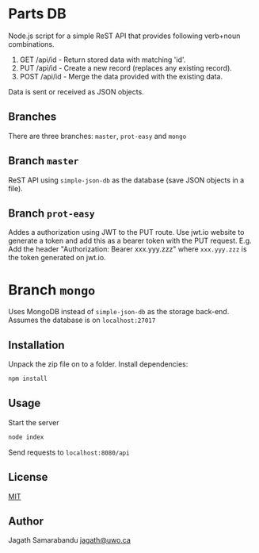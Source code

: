 # Parts DB

Node.js script for a simple ReST API that provides following verb+noun combinations.

1. GET /api/id - Return stored data with matching 'id'.
2. PUT /api/id - Create a new record (replaces any existing record).
3. POST /api/id - Merge the data provided with the existing data.

Data is sent or received as JSON objects.

## Branches

There are three branches: `master`, `prot-easy` and `mongo`

## Branch `master`

ReST API using `simple-json-db` as the database (save JSON objects in a file).

## Branch `prot-easy`

Addes a authorization using JWT to the PUT route. Use jwt.io website to generate a token and add this as a bearer token with the PUT request. E.g. Add the header "Authorization: Bearer xxx.yyy.zzz" where `xxx.yyy.zzz` is the token generated on jwt.io.

# Branch `mongo`

Uses MongoDB instead of `simple-json-db` as the storage back-end. Assumes the database is on `localhost:27017` 

## Installation

Unpack the zip file on to a folder. Install dependencies:

```bash
npm install
```

## Usage

Start the server
```bash
node index
```

Send requests to `localhost:8080/api`

## License
[MIT](https://choosealicense.com/licenses/mit/)

## Author
Jagath Samarabandu <jagath@uwo.ca>
